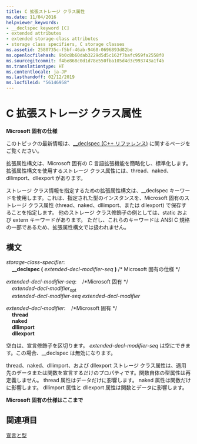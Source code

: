 ```yaml
---
title: C 拡張ストレージ クラス属性
ms.date: 11/04/2016
helpviewer_keywords:
- __declspec keyword [C]
- extended attributes
- extended storage-class attributes
- storage class specifiers, C storage classes
ms.assetid: 2580735c-f5bf-46ab-9468-0696893d82be
ms.openlocfilehash: 9b0c8b60dab3229d5d5c162f7bafc959fa2558f0
ms.sourcegitcommit: f4be868c0d1d78e550fba105d4d3c993743a1f4b
ms.translationtype: HT
ms.contentlocale: ja-JP
ms.lasthandoff: 02/12/2019
ms.locfileid: "56146958"
---
```

# <a name="c-extended-storage-class-attributes"></a>C 拡張ストレージ クラス属性

**Microsoft 固有の仕様**

このトピックの最新情報は、[__declspec (C++ リファレンス)](../cpp/declspec.md) に関するページをご覧ください。

拡張属性構文は、Microsoft 固有の C 言語拡張機能を簡略化し、標準化します。 拡張属性構文を使用するストレージ クラス属性には、thread、naked、dllimport、dllexport があります。

ストレージ クラス情報を指定するための拡張属性構文は、__declspec キーワードを使用します。これは、指定された型のインスタンスを、Microsoft 固有のストレージ クラス属性 (thread、naked、dllimport、または dllexport) で保存することを指定します。 他のストレージ クラス修飾子の例としては、static および extern キーワードがあります。 ただし、これらのキーワードは ANSI C 規格の一部であるため、拡張属性構文では扱われません。

## <a name="syntax"></a>構文

*storage-class-specifier*:<br/>
&nbsp;&nbsp;&nbsp;&nbsp;**__declspec (** *extended-decl-modifier-seq* **)** /\* Microsoft 固有の仕様 \*/

*extended-decl-modifier-seq*:&nbsp;&nbsp;&nbsp;&nbsp;/\*Microsoft 固有 \*/<br/>
&nbsp;&nbsp;&nbsp;&nbsp;*extended-decl-modifier*<sub>opt</sub><br/>
&nbsp;&nbsp;&nbsp;&nbsp;*extended-decl-modifier-seq* *extended-decl-modifier*

*extended-decl-modifier*:&nbsp;&nbsp;&nbsp;&nbsp;/\*Microsoft 固有 \*/<br/>
&nbsp;&nbsp;&nbsp;&nbsp;**thread**<br/>
&nbsp;&nbsp;&nbsp;&nbsp;**naked**<br/>
&nbsp;&nbsp;&nbsp;&nbsp;**dllimport**<br/>
&nbsp;&nbsp;&nbsp;&nbsp;**dllexport**

空白は、宣言修飾子を区切ります。 *extended-decl-modifier-seq* は空にできます。この場合、__declspec は無効になります。

thread、naked、dllimport、および dllexport ストレージ クラス属性は、適用先のデータまたは関数を宣言するだけのプロパティです。関数自体の型属性は再定義しません。 thread 属性はデータだけに影響します。 naked 属性は関数だけに影響します。 dllimport 属性と dllexport 属性は関数とデータに影響します。

**Microsoft 固有の仕様はここまで**

## <a name="see-also"></a>関連項目

[宣言と型](../c-language/declarations-and-types.md)
